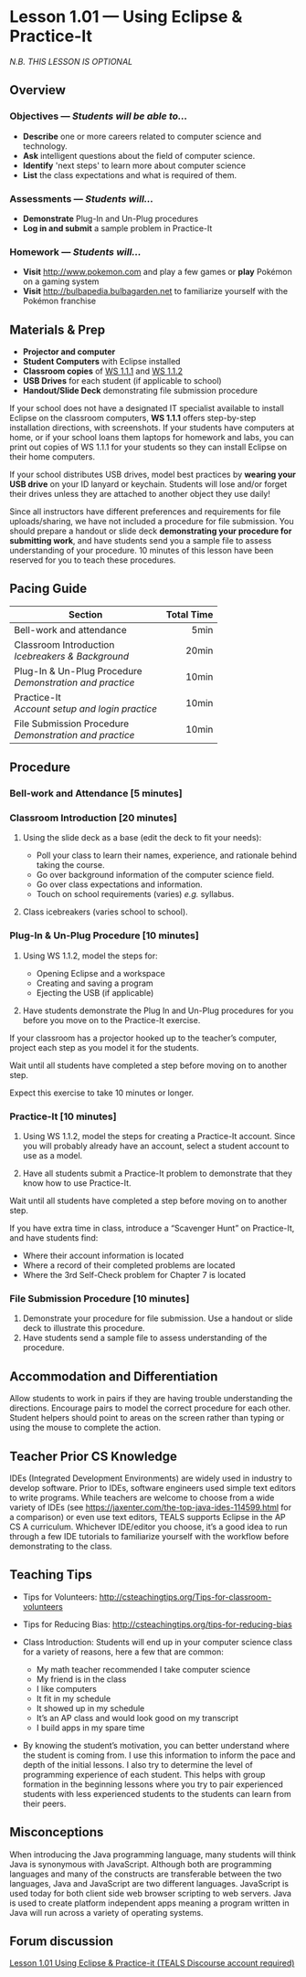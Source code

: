 Lesson 1.01 — Using Eclipse & Practice-It
====================================================================================================
_N.B. THIS LESSON IS OPTIONAL_

Overview
--------
### Objectives — _Students will be able to…_
- **Describe** one or more careers related to computer science and technology.
- **Ask** intelligent questions about the field of computer science.
- **Identify** 'next steps' to learn more about computer science
- **List** the class expectations and what is required of them.

### Assessments — _Students will…_
- **Demonstrate** Plug-In and Un-Plug procedures
- **Log in and submit** a sample problem in Practice-It

### Homework — _Students will…_
- **Visit** http://www.pokemon.com and play a few games or **play** Pokémon on a
  gaming system
- **Visit** http://bulbapedia.bulbagarden.net to familiarize yourself with the Pokémon franchise


Materials & Prep
----------------
- **Projector and computer**
- **Student Computers** with Eclipse installed
- **Classroom copies** of [WS 1.1.1] and [WS 1.1.2]
- **USB Drives** for each student (if applicable to school)
- **Handout/Slide Deck** demonstrating file submission procedure

If your school does not have a designated IT specialist available to install Eclipse on the
classroom computers, **WS 1.1.1** offers step-by-step installation directions, with screenshots.
If your students have computers at home, or if your school loans them laptops for homework and
labs, you can print out copies of WS 1.1.1 for your students so they can install Eclipse on their
home computers.

If your school distributes USB drives, model best practices by **wearing your USB drive** on your
ID lanyard or keychain. Students will lose and/or forget their drives unless they are attached to
another object they use daily!

Since all instructors have different preferences and requirements for file uploads/sharing, we
have not included a procedure for file submission. You should prepare a handout or slide deck
**demonstrating your procedure for submitting work**, and have students send you a sample file to
assess understanding of your procedure. 10 minutes of this lesson have been reserved for you to
teach these procedures.


Pacing Guide
------------
| Section                                                     | Total Time |
|-------------------------------------------------------------|-----------:|
| Bell-work and attendance                                    |       5min |
| Classroom Introduction<br>_Icebreakers & Background_        |      20min |
| Plug-In & Un-Plug Procedure<br>_Demonstration and practice_ |      10min |
| Practice-It<br>_Account setup and login practice_           |      10min |
| File Submission Procedure<br>_Demonstration and practice_   |      10min |


Procedure
---------

### Bell-work and Attendance \[5 minutes\]

### Classroom Introduction \[20 minutes\]

1. Using the slide deck as a base (edit the deck to fit your needs):
   - Poll your class to learn their names, experience, and rationale behind taking the course.
   - Go over background information of the computer science field.
   - Go over class expectations and information.
   - Touch on school requirements (varies) _e.g._ syllabus.

2. Class icebreakers (varies school to school).

### Plug-In & Un-Plug Procedure \[10 minutes\]

1. Using WS 1.1.2, model the steps for:
   - Opening Eclipse and a workspace
   - Creating and saving a program
   - Ejecting the USB (if applicable)

2. Have students demonstrate the Plug In and Un-Plug procedures for you before you move on to the
   Practice-It exercise.

If your classroom has a projector hooked up to the teacher’s computer, project each step as you
model it for the students.

Wait until all students have completed a step before moving on to another step.

Expect this exercise to take 10 minutes or longer.

### Practice-It \[10 minutes\]

1. Using WS 1.1.2, model the steps for creating a Practice-It account. Since you will probably
   already have an account, select a student account to use as a model.

2. Have all students submit a Practice-It problem to demonstrate that they know how to use
   Practice-It.

Wait until all students have completed a step before moving on to another step.

If you have extra time in class, introduce a “Scavenger Hunt” on Practice-It, and have students find:
   - Where their account information is located
   - Where a record of their completed problems are located
   - Where the 3rd Self-Check problem for Chapter 7 is located

### File Submission Procedure \[10 minutes\]

1. Demonstrate your procedure for file submission. Use a handout or slide deck to illustrate this
   procedure.
2. Have students send a sample file to assess understanding of the procedure.


Accommodation and Differentiation
---------------------------------
Allow students to work in pairs if they are having trouble understanding the directions. Encourage
pairs to model the correct procedure for each other. Student helpers should point to areas on the
screen rather than typing or using the mouse to complete the action.


Teacher Prior CS Knowledge
--------------------------
IDEs (Integrated Development Environments) are widely used in industry to develop software. Prior to
IDEs, software engineers used simple text editors to write programs. While teachers are welcome to
choose from a wide variety of IDEs (see <https://jaxenter.com/the-top-java-ides-114599.html> for a
comparison) or even use text editors, TEALS supports Eclipse in the AP CS A curriculum. Whichever
IDE/editor you choose, it’s a good idea to run through a few IDE tutorials to familiarize yourself
with the workflow before demonstrating to the class.


Teaching Tips
-------------
- Tips for Volunteers: <http://csteachingtips.org/Tips-for-classroom-volunteers>

- Tips for Reducing Bias: <http://csteachingtips.org/tips-for-reducing-bias>

- Class Introduction: Students will end up in your computer science class for a variety of reasons,
  here a few that are common:

  + My math teacher recommended I take computer science
  + My friend is in the class
  + I like computers
  + It fit in my schedule
  + It showed up in my schedule
  + It’s an AP class and would look good on my transcript
  + I build apps in my spare time

- By knowing the student’s motivation, you can better understand where the student is coming from. I
  use this information to inform the pace and depth of the initial lessons. I also try to determine
  the level of programming experience of each student. This helps with group formation in the
  beginning lessons where you try to pair experienced students with less experienced students to the
  students can learn from their peers.


Misconceptions
--------------
When introducing the Java programming language, many students will think Java is synonymous with
JavaScript. Although both are programming languages and many of the constructs are transferable
between the two languages, Java and JavaScript are two different languages. JavaScript is used today
for both client side web browser scripting to web servers. Java is used to create platform
independent apps meaning a program written in Java will run across a variety of operating systems.


Forum discussion
----------------
[Lesson 1.01 Using Eclipse & Practice-it (TEALS Discourse account required)](http://forums.tealsk12.org/c/ap-cs-a-unit-1/1-01-using-eclipse-practice-it)


[WS 1.1.1]: https://raw.githubusercontent.com/TEALSK12/apcsa-public/master/curriculum/Unit1/WS%201.1.1.docx
[WS 1.1.2]: https://raw.githubusercontent.com/TEALSK12/apcsa-public/master/curriculum/Unit1/WS%201.1.2.docx
